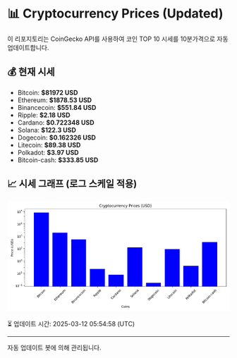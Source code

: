 
# 📊 Cryptocurrency Prices (Updated)

이 리포지토리는 CoinGecko API를 사용하여 코인 TOP 10 시세를 10분가격으로 자동 업데이트합니다.

## 💰 현재 시세
- Bitcoin: **$81972 USD**
- Ethereum: **$1878.53 USD**
- Binancecoin: **$551.84 USD**
- Ripple: **$2.18 USD**
- Cardano: **$0.722348 USD**
- Solana: **$122.3 USD**
- Dogecoin: **$0.162326 USD**
- Litecoin: **$89.38 USD**
- Polkadot: **$3.97 USD**
- Bitcoin-cash: **$333.85 USD**

## 📈 시세 그래프 (로그 스케일 적용)
![Crypto Prices](crypto_prices.png)

⏳ 업데이트 시간: 2025-03-12 05:54:58 (UTC)

---
자동 업데이트 봇에 의해 관리됩니다.
